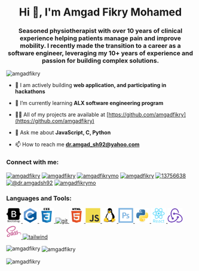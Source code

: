 <h1 align="center">Hi 👋, I'm Amgad Fikry Mohamed</h1>
<h3 align="center">Seasoned physiotherapist with over 10 years of clinical experience helping patients manage pain and improve mobility. I recently made the transition to a career as a software engineer, leveraging my 10+ years of experience and passion for building complex solutions.</h3>

<p align="left"> <img src="https://komarev.com/ghpvc/?username=amgadfikry&label=Profile%20views&color=0e75b6&style=flat" alt="amgadfikry" /> </p>


- 🔭 I am actively building **web application, and participating in hackathons**

- 🌱 I’m currently learning **ALX software engineering program**

- 👨‍💻 All of my projects are available at [https://github.com/amgadfikry](https://github.com/amgadfikry)

- 💬 Ask me about **JavaScript, C, Python**

- 📫 How to reach me **dr.amgad_sh92@yahoo.com**

<h3 align="left">Connect with me:</h3>
<p align="left">
<a href="https://codepen.io/amgadfikry" target="blank"><img align="center" src="https://raw.githubusercontent.com/rahuldkjain/github-profile-readme-generator/master/src/images/icons/Social/codepen.svg" alt="amgadfikry" height="30" width="40" /></a>
<a href="https://dev.to/amgadfikry" target="blank"><img align="center" src="https://raw.githubusercontent.com/rahuldkjain/github-profile-readme-generator/master/src/images/icons/Social/devto.svg" alt="amgadfikry" height="30" width="40" /></a>
<a href="https://twitter.com/amgadfikrymo" target="blank"><img align="center" src="https://raw.githubusercontent.com/rahuldkjain/github-profile-readme-generator/master/src/images/icons/Social/twitter.svg" alt="amgadfikrymo" height="30" width="40" /></a>
<a href="https://linkedin.com/in/amgadfikry" target="blank"><img align="center" src="https://raw.githubusercontent.com/rahuldkjain/github-profile-readme-generator/master/src/images/icons/Social/linked-in-alt.svg" alt="amgadfikry" height="30" width="40" /></a>
<a href="https://stackoverflow.com/users/13756638" target="blank"><img align="center" src="https://raw.githubusercontent.com/rahuldkjain/github-profile-readme-generator/master/src/images/icons/Social/stack-overflow.svg" alt="13756638" height="30" width="40" /></a>
<a href="https://medium.com/@dr.amgadsh92" target="blank"><img align="center" src="https://raw.githubusercontent.com/rahuldkjain/github-profile-readme-generator/master/src/images/icons/Social/medium.svg" alt="@dr.amgadsh92" height="30" width="40" /></a>
<a href="https://www.leetcode.com/amgadfikrymo" target="blank"><img align="center" src="https://raw.githubusercontent.com/rahuldkjain/github-profile-readme-generator/master/src/images/icons/Social/leet-code.svg" alt="amgadfikrymo" height="30" width="40" /></a>
</p>

<h3 align="left">Languages and Tools:</h3>
<p align="left"> <a href="https://getbootstrap.com" target="_blank" rel="noreferrer"> <img src="https://raw.githubusercontent.com/devicons/devicon/master/icons/bootstrap/bootstrap-plain-wordmark.svg" alt="bootstrap" width="40" height="40"/> </a> <a href="https://www.cprogramming.com/" target="_blank" rel="noreferrer"> <img src="https://raw.githubusercontent.com/devicons/devicon/master/icons/c/c-original.svg" alt="c" width="40" height="40"/> </a> <a href="https://www.w3schools.com/css/" target="_blank" rel="noreferrer"> <img src="https://raw.githubusercontent.com/devicons/devicon/master/icons/css3/css3-original-wordmark.svg" alt="css3" width="40" height="40"/> </a> <a href="https://git-scm.com/" target="_blank" rel="noreferrer"> <img src="https://www.vectorlogo.zone/logos/git-scm/git-scm-icon.svg" alt="git" width="40" height="40"/> </a> <a href="https://www.w3.org/html/" target="_blank" rel="noreferrer"> <img src="https://raw.githubusercontent.com/devicons/devicon/master/icons/html5/html5-original-wordmark.svg" alt="html5" width="40" height="40"/> </a> <a href="https://developer.mozilla.org/en-US/docs/Web/JavaScript" target="_blank" rel="noreferrer"> <img src="https://raw.githubusercontent.com/devicons/devicon/master/icons/javascript/javascript-original.svg" alt="javascript" width="40" height="40"/> </a> <a href="https://www.linux.org/" target="_blank" rel="noreferrer"> <img src="https://raw.githubusercontent.com/devicons/devicon/master/icons/linux/linux-original.svg" alt="linux" width="40" height="40"/> </a> <a href="https://www.photoshop.com/en" target="_blank" rel="noreferrer"> <img src="https://raw.githubusercontent.com/devicons/devicon/master/icons/photoshop/photoshop-line.svg" alt="photoshop" width="40" height="40"/> </a> <a href="https://www.python.org" target="_blank" rel="noreferrer"> <img src="https://raw.githubusercontent.com/devicons/devicon/master/icons/python/python-original.svg" alt="python" width="40" height="40"/> </a> <a href="https://reactjs.org/" target="_blank" rel="noreferrer"> <img src="https://raw.githubusercontent.com/devicons/devicon/master/icons/react/react-original-wordmark.svg" alt="react" width="40" height="40"/> </a> <a href="https://redux.js.org" target="_blank" rel="noreferrer"> <img src="https://raw.githubusercontent.com/devicons/devicon/master/icons/redux/redux-original.svg" alt="redux" width="40" height="40"/> </a> <a href="https://sass-lang.com" target="_blank" rel="noreferrer"> <img src="https://raw.githubusercontent.com/devicons/devicon/master/icons/sass/sass-original.svg" alt="sass" width="40" height="40"/> </a> <a href="https://tailwindcss.com/" target="_blank" rel="noreferrer"> <img src="https://www.vectorlogo.zone/logos/tailwindcss/tailwindcss-icon.svg" alt="tailwind" width="40" height="40"/> </a> </p>

<p><img align="left" src="https://github-readme-stats.vercel.app/api/top-langs?username=amgadfikry&show_icons=true&locale=en&layout=compact" alt="amgadfikry" /></p>

<p>&nbsp;<img align="center" src="https://github-readme-stats.vercel.app/api?username=amgadfikry&show_icons=true&locale=en" alt="amgadfikry" /></p>

<p><img align="center" src="https://github-readme-streak-stats.herokuapp.com/?user=amgadfikry&" alt="amgadfikry" /></p>
